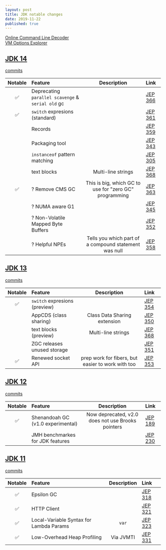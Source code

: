 ```yaml
---
layout: post
title: JDK notable changes
date: 2019-11-22
published: true
---
```

[Online Command Line Decoder](https://jacoline.dev/inspect)  
[VM Options Explorer](https://chriswhocodes.com/hotspot_options_jdk11.html)

## [JDK 14](https://openjdk.java.net/projects/jdk/14/)
[commits](https://builds.shipilev.net/backports-monitor/release-notes-14.txt)

| Notable | Feature                                           |                      Description                       | Link                                         |
|:-------:|:--------------------------------------------------|:------------------------------------------------------:|:---------------------------------------------|
|    ✅    | Deprecating `parallel scavenge` & `serial old` gc |                                                        | [JEP 366](https://openjdk.java.net/jeps/366) |
|    ✅    | `switch` expresions (standard)                    |                                                        | [JEP 361](https://openjdk.java.net/jeps/361) |
|         | Records                                           |                                                        | [JEP 359](https://openjdk.java.net/jeps/359) |
|         | Packaging tool                                                                                            || [JEP 343](https://openjdk.java.net/jeps/343) |
|         | `instanceof` pattern matching                                                                             || [JEP 305](https://openjdk.java.net/jeps/305) |
|         | text blocks                                       |                   Multi-line strings                   | [JEP 368](https://openjdk.java.net/jeps/368) |
|    ✅    | ? Remove CMS GC                                   | This is big, which GC to use for "zero GC" programming | [JEP 363](https://openjdk.java.net/jeps/363) |
|         | ? NUMA aware G1                                   |                                                        | [JEP 345](https://openjdk.java.net/jeps/345) |
|         | ? Non-Volatile Mapped Byte Buffers                |                                                        | [JEP 352](https://openjdk.java.net/jeps/352) |
|         | ? Helpful NPEs                                    | Tells you which part of a compound statement was null  | [JEP 358](https://openjdk.java.net/jeps/358) |

## [JDK 13](https://openjdk.java.net/projects/jdk/13/)
[commits](https://builds.shipilev.net/backports-monitor/release-notes-13.txt)

| Notable | Feature                       |                    Description                    | Link                                         |
|:-------:|:------------------------------|:-------------------------------------------------:|:---------------------------------------------|
|    ✅    | `switch` expresions (preview) |                                                   | [JEP 354](https://openjdk.java.net/jeps/354) |
|         | AppCDS (class sharing)        |           Class Data Sharing extension            | [JEP 350](https://openjdk.java.net/jeps/350) |
|         | text blocks (preview)         |                Multi-line strings                 | [JEP 368](https://openjdk.java.net/jeps/368) |
|         | ZGC releases unused storage   |                                                   | [JEP 351](https://openjdk.java.net/jeps/351) |
|    ✅    | Renewed socket API            | prep work for fibers, but easier to work with too | [JEP 353](https://openjdk.java.net/jeps/353) |

## [JDK 12](https://openjdk.java.net/projects/jdk/12/)
[commits](https://builds.shipilev.net/backports-monitor/release-notes-12.txt)

| Notable | Feature                           |                    Description                    | Link                                         |
|:-------:|:----------------------------------|:-------------------------------------------------:|:---------------------------------------------|
|    ✅    | Shenandoah GC (v1.0 experimental) | Now deprecated, v2.0 does not use Brooks pointers | [JEP 189](https://openjdk.java.net/jeps/189) |
|         | JMH benchmarkes for JDK features                                                     || [JEP 230](https://openjdk.java.net/jeps/230) |

## [JDK 11](https://openjdk.java.net/projects/jdk/11/)
[commits](https://builds.shipilev.net/backports-monitor/release-notes-11.txt)

| Notable | Feature                                 | Description | Link                                         |
|:-------:|:----------------------------------------|:-----------:|:---------------------------------------------|
|    ✅    | Epsilon GC                              |             | [JEP 318](https://openjdk.java.net/jeps/318) |
|    ✅    | HTTP Client                             |             | [JEP 321](https://openjdk.java.net/jeps/321) |
|    ✅    | Local-Variable Syntax for Lambda Params |    `var`    | [JEP 323](https://openjdk.java.net/jeps/323) |
|    ✅    | Low-Overhead Heap Profiling             |  Via JVMTI  | [JEP 331](https://openjdk.java.net/jeps/331) |

